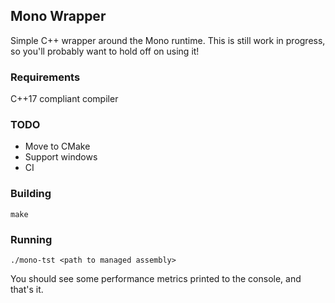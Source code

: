 ## Mono Wrapper

Simple C++ wrapper around the Mono runtime. This is still work in progress, so you'll probably want to hold off on using it!

### Requirements

C++17 compliant compiler

### TODO

* Move to CMake
* Support windows
* CI

### Building

```
make
```

### Running

```
./mono-tst <path to managed assembly>
```

You should see some performance metrics printed to the console, and that's it.
